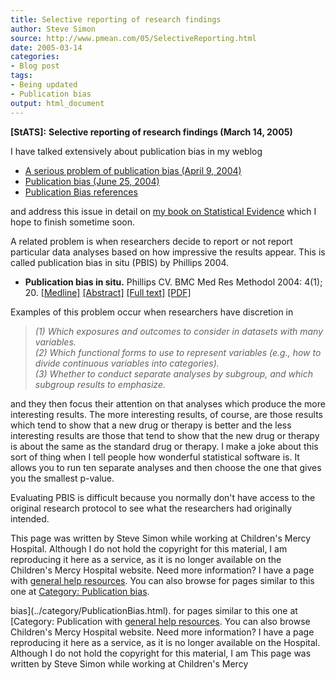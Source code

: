 ```yaml
---
title: Selective reporting of research findings
author: Steve Simon
source: http://www.pmean.com/05/SelectiveReporting.html
date: 2005-03-14
categories:
- Blog post
tags:
- Being updated
- Publication bias
output: html_document
---
```

**[StATS]:** **Selective reporting of research
findings (March 14, 2005)**

I have talked extensively about publication bias in my weblog

-   [A serious problem of publication bias (April
    9, 2004)](http://www.pmean.com/weblog2004/PublicationBias.asp)
-   [Publication bias (June
    25, 2004)](http://www.pmean.com/weblog2004/PublicationBias2.asp)
-   [Publication Bias
    references](http://www.pmean.com/weblog2004/PublicationBias1.asp)

and address this issue in detail on [my book on Statistical
Evidence](../evidence.asp) which I hope to finish sometime soon.

A related problem is when researchers decide to report or not report
particular data analyses based on how impressive the results appear.
This is called publication bias in situ (PBIS) by Phillips 2004.

-   **Publication bias in situ.** Phillips CV. BMC Med Res Methodol
    2004: 4(1); 20.
    [\[Medline\]](http://www.ncbi.nlm.nih.gov/entrez/query.fcgi?cmd=Retrieve&db=PubMed&list_uids=15296515&dopt=Abstract)
    [\[Abstract\]](http://www.biomedcentral.com/1471-2288/4/20/abstract)
    [\[Full text\]](http://www.biomedcentral.com/1471-2288/4/20)
    [\[PDF\]](http://www.biomedcentral.com/content/pdf/1471-2288-4-20.pdf)

Examples of this problem occur when researchers have discretion in

> *(1) Which exposures and outcomes to consider in datasets with many
> variables.\
> (2) Which functional forms to use to represent variables (e.g., how to
> divide continuous variables into categories).\
> (3) Whether to conduct separate analyses by subgroup, and which
> subgroup results to emphasize.*

and they then focus their attention on that analyses which produce the
more interesting results. The more interesting results, of course, are
those results which tend to show that a new drug or therapy is better
and the less interesting results are those that tend to show that the
new drug or therapy is about the same as the standard drug or therapy. I
make a joke about this sort of thing when I tell people how wonderful
statistical software is. It allows you to run ten separate analyses and
then choose the one that gives you the smallest p-value.

Evaluating PBIS is difficult because you normally don't have access to
the original research protocol to see what the researchers had
originally intended.

This page was written by Steve Simon while working at Children's Mercy
Hospital. Although I do not hold the copyright for this material, I am
reproducing it here as a service, as it is no longer available on the
Children's Mercy Hospital website. Need more information? I have a page
with [general help resources](../GeneralHelp.html). You can also browse
for pages similar to this one at [Category: Publication
bias](../category/PublicationBias.html).
<!---More--->
bias](../category/PublicationBias.html).
for pages similar to this one at [Category: Publication
with [general help resources](../GeneralHelp.html). You can also browse
Children's Mercy Hospital website. Need more information? I have a page
reproducing it here as a service, as it is no longer available on the
Hospital. Although I do not hold the copyright for this material, I am
This page was written by Steve Simon while working at Children's Mercy

<!---Do not use
**[StATS]:** **Selective reporting of research
This page was written by Steve Simon while working at Children's Mercy
Hospital. Although I do not hold the copyright for this material, I am
reproducing it here as a service, as it is no longer available on the
Children's Mercy Hospital website. Need more information? I have a page
with [general help resources](../GeneralHelp.html). You can also browse
for pages similar to this one at [Category: Publication
bias](../category/PublicationBias.html).
--->

